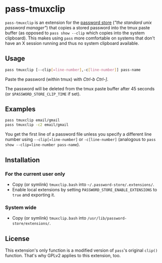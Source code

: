 # pass-tmuxclip

`pass-tmuxclip` is an extension for the [password store](https://www.passwordstore.org/) (*"the standard unix password manager"*) that copies a stored password into the tmux paste buffer (as opposed to `pass show --clip` which copies into the system clipboard). This makes using `pass` more comfortable on systems that don't have an X session running and thus no system clipboard available.

## Usage

```sh
pass tmuxclip [--clip[=line-number],-c[line-number]] pass-name
```

Paste the password (within tmux) with *Ctrl-b Ctrl-]*.

The password will be deleted from the tmux paste buffer after 45 seconds (or `$PASSWORD_STORE_CLIP_TIME` if set).

## Examples

```sh
pass tmuxclip email/gmail
pass tmuxclip -c2 email/gmail
```

You get the first line of a password file unless you specify a different line number using `--clip[=line-number]` or `-c[line-number]` (analogous to `pass show --clip=line-number pass-name`).

## Installation

### For the current user only

* Copy (or symlink) `tmuxclip.bash` into `~/.password-store/.extensions/`.
* Enable local extensions by setting `PASSWORD_STORE_ENABLE_EXTENSIONS` to `true` and exporting it.

### System wide

* Copy (or symlink) `tmuxclip.bash` into `/usr/lib/password-store/extensions/`.

## License

This extension's only function is a modified version of `pass`'s original `clip()` function. That's why GPLv2 applies to this extension, too.
